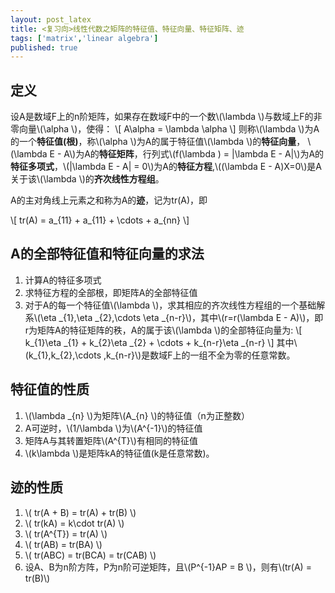 ```yaml
---
layout: post_latex
title: <复习向>线性代数之矩阵的特征值、特征向量、特征矩阵、迹
tags: ['matrix','linear algebra']
published: true
---
```


## 定义

设A是数域F上的n阶矩阵，如果存在数域F中的一个数\\(\\lambda \\)与数域上F的非零向量\\(\\alpha \\)，使得：
\\[ A\\alpha = \\lambda \\alpha \\]
则称\\(\\lambda \\)为A的一个**特征值(根)**，称\\(\\alpha \\)为A的属于特征值\\(\\lambda \\)的**特征向量**，
\\(\\lambda E - A\\)为A的**特征矩阵**，行列式\\(f(\\lambda ) = |\\lambda E - A|\\)为A的**特征多项式**，\\(|\\lambda E - A| = 0\\)为A的**特征方程**,\\((\\lambda E - A)X=0\\)是A关于该\\(\\lambda \\)的**齐次线性方程组**。

A的主对角线上元素之和称为A的**迹**，记为tr(A)，即

\\[ tr(A) = a\_\{11\} + a\_\{11\} + \\cdots + a\_\{nn\} \\]

## A的全部特征值和特征向量的求法

1. 计算A的特征多项式
2. 求特征方程的全部根，即矩阵A的全部特征值
3. 对于A的每一个特征值\\(\\lambda \\)，求其相应的齐次线性方程组的一个基础解系\\(\\eta \_\{1\},\\eta \_\{2\},\\cdots \\eta \_\{n-r\}\\)，其中\\(r=r(\\lambda E - A)\\)，即r为矩阵A的特征矩阵的秩，A的属于该\\(\\lambda \\)的全部特征向量为:
\\[ k\_\{1\}\\eta \_\{1\} + k\_\{2\}\\eta \_\{2\} + \\cdots + k\_\{n-r\}\\eta \_\{n-r\} \\]
其中\\(k\_\{1\},k\_\{2\},\\cdots ,k\_\{n-r\}\\)是数域F上的一组不全为零的任意常数。

## 特征值的性质

1. \\(\\lambda \_\{n\} \\)为矩阵\\(A\_\{n\} \\)的特征值（n为正整数）
2. A可逆时，\\(1/\\lambda \\)为\\(A\^\{-1\}\\)的特征值
3. 矩阵A与其转置矩阵\\(A\^\{T\}\\)有相同的特征值
4. \\(k\\lambda \\)是矩阵kA的特征值(k是任意常数)。


## 迹的性质

1. \\( tr(A + B) = tr(A) + tr(B) \\)
2. \\( tr(kA) = k\cdot tr(A) \\)
3. \\( tr(A\^\{T\}) = tr(A) \\)
4. \\( tr(AB) = tr(BA) \\)
5. \\( tr(ABC) = tr(BCA) = tr(CAB) \\)
6. 设A、B为n阶方阵，P为n阶可逆矩阵，且\\(P\^\{-1\}AP = B \\)，则有\\(tr(A) = tr(B)\\)